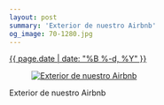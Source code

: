 ```yaml
---
layout: post
summary: 'Exterior de nuestro Airbnb'
og_image: 70-1280.jpg
---
```


<div class="post">
 <time>
  <a href="/70">
   {{ page.date | date: "%B %-d, %Y" }}
  </a>
 </time>
 <a href="/70">
  <figure data-taken="10/2/2013">
   <img alt="Exterior de nuestro Airbnb" sizes="(min-width: 700px) 50vw, calc(100vw - 2rem)" src="{{ site.assets_url }}/70-640.jpg" srcset="{{ site.assets_url }}/70-1280.jpg 1280w, {{ site.assets_url }}/70-960.jpg 960w, {{ site.assets_url }}/70-640.jpg 640w, {{ site.assets_url }}/70-320.jpg 320w"/>
  </figure>
 </a>
 <span>
  Exterior de nuestro Airbnb
 </span>
</div>
